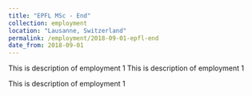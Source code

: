 ```yaml
---
title: "EPFL MSc - End"
collection: employment
location: "Lausanne, Switzerland"
permalink: /employment/2018-09-01-epfl-end
date_from: 2018-09-01
---
```

This is description of employment 1 This is description of employment 1 

This is description of employment 1
